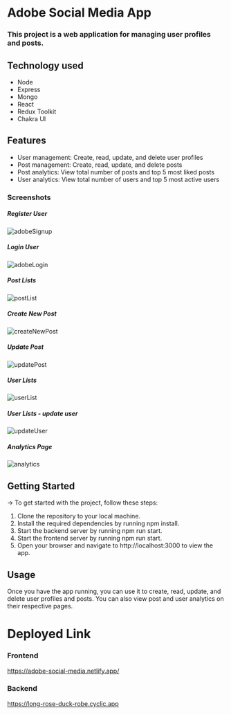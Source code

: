 # Adobe Social Media App

### This project is a web application for managing user profiles and posts.

## Technology used

- Node
- Express
- Mongo
- React
- Redux Toolkit
- Chakra UI

## Features

- User management: Create, read, update, and delete user profiles
- Post management: Create, read, update, and delete posts
- Post analytics: View total number of posts and top 5 most liked posts
- User analytics: View total number of users and top 5 most active users

### Screenshots

##### Register User

![adobeSignup](./adobe-social-media-app/src/assets/adobeSignup.gif)

##### Login User

![adobeLogin](./adobe-social-media-app/src/assets/adobeLogin.png)

##### Post Lists

![postList](./adobe-social-media-app/src/assets/postList.png)

##### Create New Post

![createNewPost](./adobe-social-media-app/src/assets/createNewPost.png)

##### Update Post

![updatePost](./adobe-social-media-app/src/assets/updatePost.png)

##### User Lists

![userList](./adobe-social-media-app/src/assets/userList.png)

##### User Lists - update user

![updateUser](./adobe-social-media-app/src/assets/updateUser.png)

##### Analytics Page

![analytics](./adobe-social-media-app/src/assets/analytics.png)

## Getting Started

-> To get started with the project, follow these steps:

1. Clone the repository to your local machine.
2. Install the required dependencies by running npm install.
3. Start the backend server by running npm run start.
4. Start the frontend server by running npm run start.
5. Open your browser and navigate to http://localhost:3000 to view the app.

## Usage

Once you have the app running, you can use it to create, read, update, and delete user profiles and posts. You can also view post and user analytics on their respective pages.

# Deployed Link

### Frontend

https://adobe-social-media.netlify.app/

### Backend

https://long-rose-duck-robe.cyclic.app
